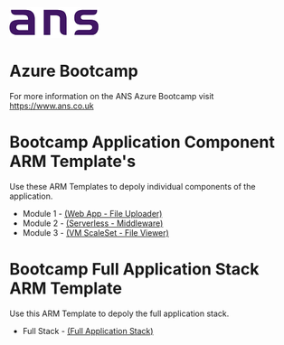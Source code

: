 ![ANS](Images/ans_logo_small.png)
# Azure Bootcamp
For more information on the ANS Azure Bootcamp  visit https://www.ans.co.uk


# Bootcamp Application Component ARM Template's
Use these ARM Templates to depoly individual components of the application.

* Module 1 - [(Web App - File Uploader)](azure-demo-fileuploader)
* Module 2 - [(Serverless - Middleware)](azure-demo-function)
* Module 3 - [(VM ScaleSet - File Viewer)](azure-demo-gallery)


# Bootcamp Full Application Stack ARM Template
Use this ARM Template to depoly the full application stack.

* Full Stack - [(Full Application Stack)](azure-demo-full-app)